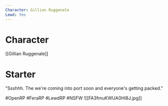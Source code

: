 ```yaml
---
Character: Gillian Ruggenale
Lewd: Yes
---
```

# Character
[[Gillian Ruggenale]]

# Starter

"Ssshhh. The we're coming into port soon and everyone's getting packed."
  

#OpenRP #FeraRP #LewdRP #NSFW
![[FA3fmuKWUA0Hl8J.jpg]]